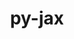 ---
title: "py-jax"
layout: cache
categories: [package, develop-2024-02-11]
meta: {"versions": ["0.4.3"], "compilers": ["gcc@=11.4.0"], "oss": ["ubuntu22.04"], "platforms": ["linux"], "targets": ["x86_64_v3"], "stacks": ["ml-linux-x86_64-cpu", "ml-linux-x86_64-cuda", "ml-linux-x86_64-rocm", "root"], "num_specs": 2, "num_specs_by_stack": {"ml-linux-x86_64-rocm": 1, "root": 2, "ml-linux-x86_64-cpu": 1, "ml-linux-x86_64-cuda": 1}}
spec_details: [{"hash": "rn2twlv3v4ouyaqqp6hbfmnk6fdauzc3", "compiler": "gcc@=11.4.0", "versions": ["0.4.3"], "os": "ubuntu22.04", "platform": "linux", "target": "x86_64_v3", "variants": ["build_system=python_pip"], "stacks": ["ml-linux-x86_64-rocm", "root", "ml-linux-x86_64-cpu"], "size": "-", "tarball": "https://binaries.spack.io/releases/develop-2024-02-11/build_cache/linux-ubuntu22.04-x86_64_v3/gcc-11.4.0/py-jax-0.4.3/linux-ubuntu22.04-x86_64_v3-gcc-11.4.0-py-jax-0.4.3-rn2twlv3v4ouyaqqp6hbfmnk6fdauzc3.spack"}, {"hash": "xxy3x23hxhbxeninqyrdkqlbetvfsnh2", "compiler": "gcc@=11.4.0", "versions": ["0.4.3"], "os": "ubuntu22.04", "platform": "linux", "target": "x86_64_v3", "variants": ["build_system=python_pip"], "stacks": ["ml-linux-x86_64-cuda", "root"], "size": "-", "tarball": "https://binaries.spack.io/releases/develop-2024-02-11/build_cache/linux-ubuntu22.04-x86_64_v3/gcc-11.4.0/py-jax-0.4.3/linux-ubuntu22.04-x86_64_v3-gcc-11.4.0-py-jax-0.4.3-xxy3x23hxhbxeninqyrdkqlbetvfsnh2.spack"}]
---